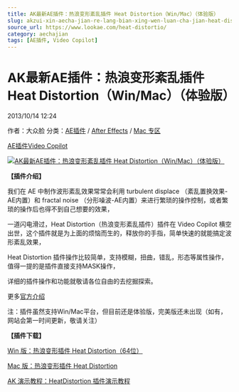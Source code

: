 ```yaml
---
title: AK最新AE插件：热浪变形紊乱插件 Heat Distortion（Win/Mac）（体验版）
slug: akzui-xin-aecha-jian-re-lang-bian-xing-wen-luan-cha-jian-heat-distortion-win-mac-ti-yan-ban
source_url: https://www.lookae.com/heat-distortio/
category: aechajian
tags: [AE插件, Video Copilot]
---
```

# AK最新AE插件：热浪变形紊乱插件 Heat Distortion（Win/Mac）（体验版）

2013/10/14 12:24

作者：大众脸
分类：[AE插件](https://www.lookae.com/after-effects/aechajian/) / [After Effects](https://www.lookae.com/after-effects/) / [Mac 专区](https://www.lookae.com/mac-osx/)

[AE插件](https://www.lookae.com/tag/ae%e6%8f%92%e4%bb%b6/)[Video Copilot](https://www.lookae.com/tag/video-copilot/)

[![AK最新AE插件：热浪变形紊乱插件 Heat Distortion（Win/Mac）（体验版）](https://www.lookae.com/wp-content/uploads/2013/10/Heat-Distortion.jpg "AK最新AE插件：热浪变形紊乱插件 Heat Distortion（Win/Mac）（体验版）-LookAE.com")](https://www.lookae.com/wp-content/uploads/2013/10/Heat-Distortion.jpg)

**【插件介绍】**

我们在 AE 中制作波形紊乱效果常常会利用 turbulent displace （紊乱置换效果-AE内置）和 fractal noise （分形噪波-AE内置）来进行繁琐的操作控制，或者繁琐的操作后也得不到自己想要的效果，

一道闪电滑过，Heat Distortion（热浪变形紊乱插件）插件在 Video Copilot 横空出世，这个插件就是为上面的烦恼而生的，释放你的手指，简单快速的就能搞定波形紊乱效果，

Heat Distortion 插件操作比较简单，支持模糊，扭曲，错乱，形态等属性操作，值得一提的是插件直接支持MASK操作，

详细的插件操作和功能就敬请各位自由的去挖掘探索。

更多[官方介绍](http://www.videocopilot.net/blog/2013/10/new-heat-distortion-plug-in-sneak-peak/)

注：插件虽然支持Win/Mac平台，但目前还是体验版，完美版还未出现（如有，网站会第一时间更新，敬请关注）

**【插件下载】**

[Win 版：热浪变形插件 Heat Distortion（64位）](https://www.400gb.com/file/31834383)

[Mac 版：热浪变形插件 Heat Distortion](https://www.400gb.com/file/31834382)

[AK 演示教程：HeatDistortion 插件演示教程](https://www.400gb.com/file/31834384)
